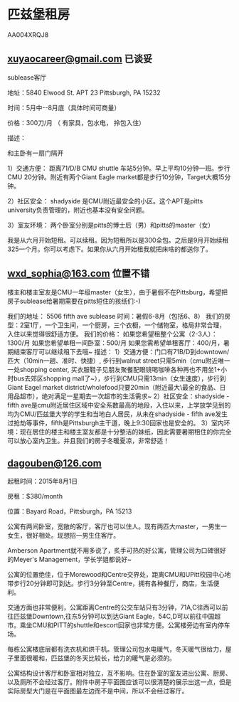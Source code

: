 # 匹兹堡租房

AA004XRQJ8

## xuyaocareer@gmail.com 已谈妥

sublease客厅

地址：5840 Elwood St. APT 23 Pittsburgh, PA 15232

时间：5月中--8月底（具体时间可商量）

价格：300刀/月 （ 有家具，包水电， 拎包入住）

描述：

和主卧有一扇门隔开

1）交通方便： 距离71/D/B CMU shuttle 车站5分钟。早上平均10分钟一班。步行CMU 20分钟。附近有两个Giant Eagle market都是步行10分钟，Target大概15分钟。

2）社区安全： shadyside 是CMU附近最安全的小区。这个APT是pitts university负责管理的，附近也基本没有安全问题。

3）室友环境： 两个卧室分别是pitts的博士后（男）和pitts的master（女）

我是从六月开始短租。可以续租。因为短租所以是300全包。之后是9月开始续租325一个月。你可以考虑下。如果你从六月开始租我就把床啥的都送你了。

## wxd_sophia@163.com 位置不错

楼主和楼主室友是CMU一年级master（女生），由于暑假不在Pittsburg，希望把房子sublease给暑期需要在pitts短住的孩纸们:-)

我们的地址： 5506 fifth ave
sublease 时间：暑假6-8月（包括6、8）
我们的房型：2室1厅，一个卫生间，一个厨房，三个衣橱，一个储物室，格局非常合理，入住以来觉得很舒适方便。
我们的价格：
如果您希望租整个公寓（2-3人）：1300/月
如果您希望单租一间卧室：500/月
如果您需希望单租客厅：400/月，暑期结束客厅可以继续租下去哦\~
描述：
1）交通方便：门口有71B/D到downtown/匹大（10min一趟、准时、快捷）, 步行到walnut street只需5min（cmu附近唯一一处shopping center, 买衣服鞋子见朋友聚餐配眼镜喝咖啡各种再也不用坐1+小时bus去郊区shopping mall了\~），步行到CMU只需13min（女生速度），步行到Giant Eagel market district/wholefood只要20min（附近最大\最全的食品、日用品超市），绝对满足一星期去一次超市的生活需求\~
2）社区安全：shadyside - fifth ave是cmu附近居住区域中安全系数最高的地段，入住以来，上学放学见到的均为CMU/匹兹堡大学的学生和当地白人居民，从未在shadyside - fifth ave发生过抢劫等事件，fifth是Pittsburgh主干道，晚上9:30回家也是安全的。
3）室内环境：现在居住的楼主和楼主室友都是十分整洁的妹纸，因此需要暑期租住的你完全可以放心室内卫生。并且我们的房子冬暖夏凉，非常舒适！

## dagouben@126.com

起租时间：2015年8月1日

房租：$380/month

位置：Bayard Road，Pittsburgh，PA 15213

公寓有两间卧室，宽敞的客厅，客厅也可以住人。现有两匹大master，一男生一女生，很好相处。现想招一男生住客厅。

Amberson Apartment就不用多说了，炙手可热的好公寓，管理公司为口碑很好的Meyer's Management，学长学姐都说好\~

公寓的位置绝佳，位于Morewood和Centre交界处，距离CMU和UPitt校园中心地带步行20分钟即可到达。步行3分钟至Centre，拥有各种餐厅，商店，生活便利。

交通方面也非常便利，公寓距离Centre的公交车站只有3分钟，71A,C往西可以前往匹兹堡Downtown,往东5分钟可以到达Giant Eagle，54C,D可以前往中国超市。乘坐CMU和PITT的shuttle和escort回家也非常方便。公寓楼旁边有室内停车场。

每栋公寓楼底层都有洗衣机和烘干机。管理公司包水电暖气，冬天暖气很给力，屋子里面很暖和，匹兹堡的冬天比较长，给力的暖气是必须的。

公寓结构设计客厅和卧室相对独立，互不影响。住在卧室的室友进出公寓、厨房、以及厕所不会经过客厅。附件中房子平面图应该可以很清楚的展示出这一点，但是实际房型大门是在平面图最左边而不是中间，所以不会经过客厅。

